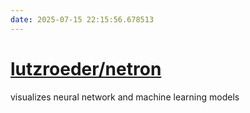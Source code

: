 ```yaml
---
date: 2025-07-15 22:15:56.678513
---
```


# [lutzroeder/netron](https://github.com/lutzroeder/netron)

visualizes neural network and machine learning models